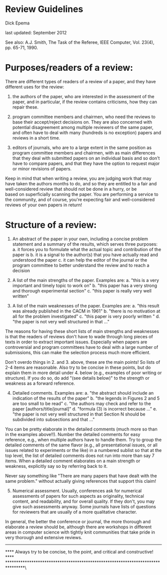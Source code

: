 Review Guidelines
=================

Dick Epema

last updated: September 2012

See also: A.J. Smith, The Task of the Referee, IEEE Computer, 
          Vol. 23(4), pp. 65-71, 1990.


Purposes/readers of a review:
=============================

There are different types of readers of a review of a paper, and they 
have different uses for the review:

1. the authors of the paper, who are interested in the assessment of
   the paper, and in particular, if the review contains criticisms,
   how they can repair these.

2. program committee members and chairmen, who need the reviews to
   base their accept/reject decisions on. They are also concerned 
   with potential disagreement among multiple reviewers of
   the same paper, and often have to deal with many (hundreds is
   no exception) papers and reviews in a short time.

3. editors of journals, who are to a large extent in the same position
   as program committee members and chairmen, with as main differences
   that they deal with submitted papers on an individual basis and so
   don't have to compare papers, and that they have the option to 
   request major or minor revisions of papers.

Keep in mind that when writing a review, you are judging work that may
have taken the authors months to do, and so they are entitled to a fair
and well-considered review that should not be done in a hurry, or be  
based on superficially scanning the paper. You are performing a service 
to the community, and of course, you're expecting fair and well-considered
reviews of your own papers in return! 


Structure of a review:
======================

1. An abstract of the paper in your own, including a concise problem
   statement and a summary of the results, which serves three purposes:
   a. it forces you to formulate what the actual topic and 
      contribution of the paper is
   b. it is a signal to the author(s) that you have actually read
      and understood the paper
   c. it can help the editor of the journal or the program committee to
      better understand the review and to reach a decision

2. A list of the main strengths of the paper. Examples are:
   a. "this is a very important and timely topic to work on"
   b. "this paper has a very strong and thorough experimental section"
   c. "this paper is really very well written"

3. A list of the main weaknesses of the paper. Examples are:
   a. "this result was already published in the CACM in 1961"
   b. "there is no motivation at all for the problem investigated"
   c. "this paper is very poorly written "
   d. "the paper is not very well structured in that ..."

The reasons for having these short lists of main strengths and weaknesses
is that the readers of reviews don't have to wade through long pieces
of texts in order to extract important issues. Especially when papers
are controversial and program committees have to deal with a large
number of submissions, this can make the selection process much more 
efficient.

Don't overdo things in 2. and 3. above, these are the main points! So
lists of 2-4 items are reasonable. Also try to be concise in these points,
but do explain them in more detail under 4. below (e.g., examples of
poor writing or structure). If you do so, do add "(see details below)"
to the strength or weakness as a forward reference.

4. Detailed comments. Examples are:
   a. "the abstract should include an indication of the results of the paper"
   b. "the legends in Figures 2 and 5 are too small to be read"
   c. "the authors may check and refer to the paper [authors/title/journal]"
   d. "formula (3) is incorrect because ..."
   e. "the paper is not very well structured in that Section N should be
       subdivided into subsections and that ..."

You can be pretty elaborate in the detailed comments (much more so than in the
examples above!!). Number the detailed comments for easy reference, e.g., when
multiple authors have to handle them. Try to group the detailed comments of
the same flavor (e.g., all presentational issues, or all issues related to
experiments or the like) in a numbered sublist so that at the top level, the list
of detailed comments does not run into more than say 7 items. When a detailed 
comment elaborates on a main strength or weakness, explicitly say so by
referring back to it.

Never say something like "There are many papers that have dealt with the same 
problem." without actually giving references that support this claim!

5. Numerical assessment. Usually, conferences ask for numerical assessments
of papers for such aspects as originality, technical content, and readability,
and for overall quality. If they don't, you may give such assessments anyway.
Some journals have lists of questions for reviewers that are usually of a 
more qualitative character.

In general, the better the conference or journal, the more thorough
and elaborate a review should be, although there are workshops in different
areas in computer science with tightly knit communities that take pride in
very thorough and extensive reviews. 

********************************************************************************
**** Always try to be concise, to the point, and critical and constructive! ****
********************************************************************************\

